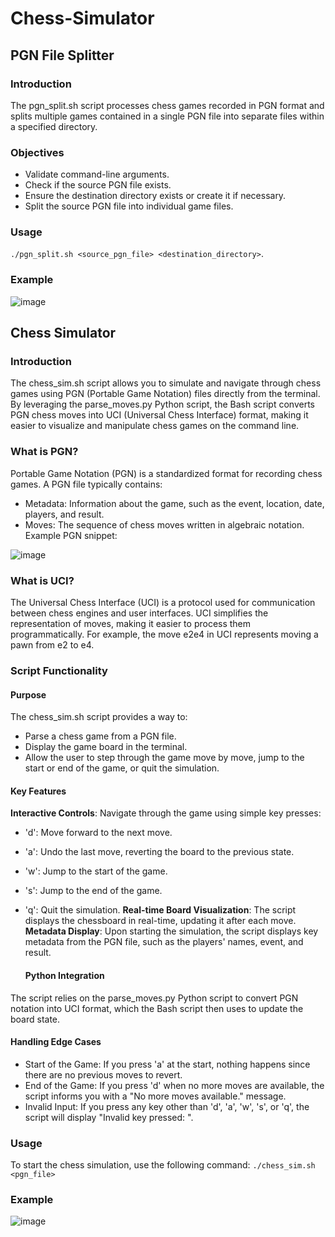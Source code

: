 # Chess-Simulator

## PGN File Splitter

### Introduction
The pgn_split.sh script processes chess games recorded in PGN format and splits multiple games contained in a single PGN file into separate files within a specified directory.

### Objectives
- Validate command-line arguments.
- Check if the source PGN file exists.
- Ensure the destination directory exists or create it if necessary.
- Split the source PGN file into individual game files.

### Usage
`./pgn_split.sh <source_pgn_file> <destination_directory>`.

### Example
![image](https://github.com/user-attachments/assets/04a544fe-f50d-4293-a26a-501229ec6996)

## Chess Simulator

### Introduction
The chess_sim.sh script allows you to simulate and navigate through chess games using PGN (Portable Game Notation) files directly from the terminal. By leveraging the parse_moves.py Python script, the Bash script converts PGN chess moves into UCI (Universal Chess Interface) format, making it easier to visualize and manipulate chess games on the command line.

### What is PGN?
Portable Game Notation (PGN) is a standardized format for recording chess games. A PGN file typically contains:
- Metadata: Information about the game, such as the event, location, date, players, and result.
- Moves: The sequence of chess moves written in algebraic notation.
Example PGN snippet:

![image](https://github.com/user-attachments/assets/28af5035-bf39-4a0d-9fad-1d6730e2535d)

### What is UCI?
The Universal Chess Interface (UCI) is a protocol used for communication between chess engines and user interfaces. UCI simplifies the representation of moves, making it easier to process them programmatically. For example, the move e2e4 in UCI represents moving a pawn from e2 to e4.

### Script Functionality
#### Purpose
The chess_sim.sh script provides a way to:
- Parse a chess game from a PGN file.
- Display the game board in the terminal.
- Allow the user to step through the game move by move, jump to the start or end of the game, or quit the simulation.

#### Key Features
 **Interactive Controls**: Navigate through the game using simple key presses:
- 'd': Move forward to the next move.
- 'a': Undo the last move, reverting the board to the previous state.
- 'w': Jump to the start of the game.
- 's': Jump to the end of the game.
- 'q': Quit the simulation.
**Real-time Board Visualization**: The script displays the chessboard in real-time, updating it after each move.
**Metadata Display**: Upon starting the simulation, the script displays key metadata from the PGN file, such as the players' names, event, and result.

  #### Python Integration
The script relies on the parse_moves.py Python script to convert PGN notation into UCI format, which the Bash script then uses to update the board state.

#### Handling Edge Cases
- Start of the Game: If you press 'a' at the start, nothing happens since there are no previous moves to revert.
- End of the Game: If you press 'd' when no more moves are available, the script informs you with a "No more moves available." message.
- Invalid Input: If you press any key other than 'd', 'a', 'w', 's', or 'q', the script will display "Invalid key pressed: <key>".

### Usage
To start the chess simulation, use the following command:
`./chess_sim.sh <pgn_file>`

### Example 
![image](https://github.com/user-attachments/assets/455606ae-8a1d-4d32-9a5b-a204f851a9ee)


  


